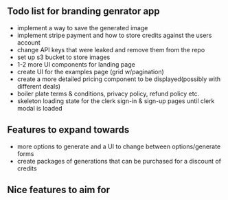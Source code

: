 ## Todo list for branding genrator app

- implement a way to save the generated image
- implement stripe payment and how to store credits against the users account
- change API keys that were leaked and remove them from the repo
- set up s3 bucket to store images
- 1-2 more UI components for landing page
- create UI for the examples page (grid w/pagination)
- create a more detailed pricing component to be displayed(possibly with different deals)
- boiler plate terms & conditions, privacy policy, refund policy etc.
- skeleton loading state for the clerk sign-in & sign-up pages until clerk modal is loaded

## Features to expand towards

- more options to generate and a UI to change between options/generate forms
- create packages of generations that can be purchased for a discount of credits

## Nice features to aim for

